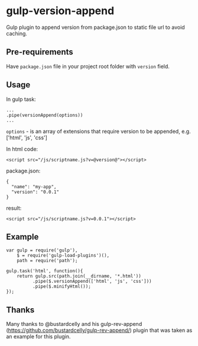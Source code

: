 # gulp-version-append
Gulp plugin to append version from package.json to static file url to avoid caching.

## Pre-requirements
Have `package.json` file in your project root folder with `version` field.

## Usage
In gulp task:
```
...
.pipe(versionAppend(options))
...
```
`options` - is an array of extensions that require version to be appended, e.g. ['html', 'js', 'css']

In html code:
```
<script src="/js/scriptname.js?v=@version@"></script>
```
package.json:
```
{
  "name": "my-app",
  "version": "0.0.1"
}
```
result:
```
<script src="/js/scriptname.js?v=0.0.1"></script>
```


## Example
```
var gulp = require('gulp'),
	$ = require('gulp-load-plugins')(),
	path = require('path');

gulp.task('html', function(){
    return gulp.src(path.join(__dirname, '*.html'))
		  .pipe($.versionAppend(['html', 'js', 'css']))
		  .pipe($.minifyHtml());
});
```

## Thanks
Many thanks to @bustardcelly and his gulp-rev-append (https://github.com/bustardcelly/gulp-rev-append/) plugin that was taken as an example for this plugin.
